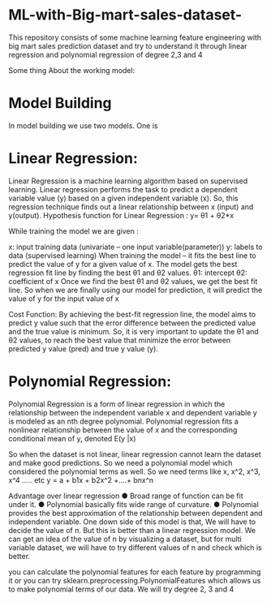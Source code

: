 # ML-with-Big-mart-sales-dataset-
This repository consists of some machine learning feature engineering with big mart sales prediction dataset and try to understand it through linear regression and polynomial regression of degree 2,3 and 4

Some thing About the working model:

# Model Building
In model building we use two models. One is
# Linear Regression:
Linear Regression is a machine learning algorithm based on supervised learning. Linear regression performs the task to predict a dependent variable value (y) based on a given independent variable (x). So, this regression technique finds out a linear relationship between x (input) and y(output).
Hypothesis function for Linear Regression :
			y=  θ1 + θ2*x
			
While training the model we are given :

x: input training data (univariate – one input variable(parameter))
y: labels to data (supervised learning)
When training the model – it fits the best line to predict the value of y for a given value of x. The model gets the best regression fit line by finding the best θ1 and θ2 values.
θ1: intercept
θ2: coefficient of x
Once we find the best θ1 and θ2 values, we get the best fit line. So when we are finally using our model for prediction, it will predict the value of y for the input value of x

Cost Function:
By achieving the best-fit regression line, the model aims to predict y value such that the error difference between the predicted value and the true value is minimum. So, it is very important to update the θ1 and θ2 values, to reach the best value that minimize the error between predicted y value (pred) and true y value (y).			
 
# Polynomial Regression:
Polynomial Regression is a form of linear regression in which the relationship between the independent variable x and dependent variable y is modeled as an nth degree polynomial. Polynomial regression fits a nonlinear relationship between the value of x and the corresponding conditional mean of y, denoted E(y |x)

So when the dataset is not linear, linear regression cannot learn the dataset and make good predictions.
So we need a polynomial model which considered the polynomial terms as well. So we need terms like x, x^2, x^3, x^4 ….. etc
y = a + b1x + b2x^2 +....+ bnx^n

Advantage over linear regression
●	Broad range of function can be fit under it.
●	Polynomial basically fits wide range of curvature.
●	Polynomial provides the best approximation of the relationship between dependent and independent variable.
One down side of this model is that, We will have to decide the value of n. But this is better than a linear regression model. We can get an idea of the value of n by visualizing a dataset, but for multi variable dataset, we will have to try different values of n and check which is better.

you can calculate the polynomial features for each feature by programming it or you can try sklearn.preprocessing.PolynomialFeatures which allows us to make polynomial terms of our data.
We will try degree 2, 3 and 4

